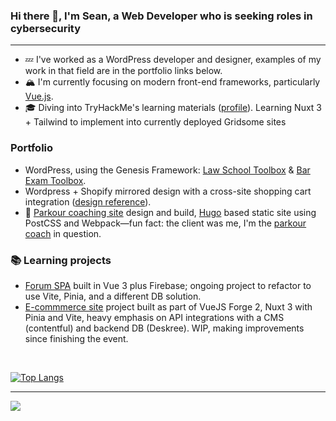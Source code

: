 ### Hi there 👋, I'm Sean, a Web Developer who is seeking roles in cybersecurity
---

* :zzz: I've worked as a WordPress developer and designer, examples of my work in that field are in the portfolio links below.
* :mountain_snow: I'm currently focusing on modern front-end frameworks, particularly [Vue.js](https://vuejs.org/).
* :mortar_board: Diving into TryHackMe's learning materials ([profile](https://tryhackme.com/p/r0kkr)). Learning Nuxt 3 + Tailwind to implement into currently deployed Gridsome sites 

### Portfolio

* WordPress, using the Genesis Framework: [Law School Toolbox](https://lawschooltoolbox.com/) & [Bar Exam Toolbox](https://barexamtoolbox.com/).
* Wordpress + Shopify mirrored design with a cross-site shopping cart integration ([design reference](https://res.cloudinary.com/renaissance-ninja/image/upload/v1660097293/blog_homepage_1_lcruzw.jpg)).
* :runner: [Parkour coaching site](https://playeverywhere.co/) design and build, [Hugo](https://gohugo.io) based static site using PostCSS and Webpack&mdash;fun fact: the client was me, I'm the [parkour coach](https://media.giphy.com/media/f0sATHPZHuHAq2Wj34/giphy-downsized-large.gif) in question.

### :books: Learning projects

* [Forum SPA](https://github.com/seanedevane/vue-school-forum-demo) built in Vue 3 plus Firebase; ongoing project to refactor to use Vite, Pinia, and a different DB solution.
* [E-commmerce site](https://github.com/seanedevane/vuejs-forge-episode-2-ecommerce-project) project built as part of VueJS Forge 2, Nuxt 3 with Pinia and Vite, heavy emphasis on API integrations with a CMS (contentful) and backend DB (Deskree). WIP, making improvements since finishing the event.

<br />

[![Top Langs](https://github-readme-stats.vercel.app/api/top-langs/?username=seanedevane&layout=compact&theme=vision-friendly-dark)](https://github.com/anuraghazra/github-readme-stats)

---

<div class="socials">
  <div id="badges">
    <a href="https://linkedin.com/in/seanedevane" target="_blank">
      <img src="https://img.shields.io/badge/LinkedIn-blue?logo=linkedin&logoColor=white&style=for-the-badge" />
    </a>
  </div>
</div>

<!--
**seanedevane/seanedevane** is a ✨ _special_ ✨ repository because its `README.md` (this file) appears on your GitHub profile.

Here are some ideas to get you started:

- 🔭 I’m currently working on ...
- 🌱 I’m currently learning ...
- 👯 I’m looking to collaborate on ...
- 🤔 I’m looking for help with ...
- 💬 Ask me about ...
- 📫 How to reach me: ...
- 😄 Pronouns: ...
- ⚡ Fun fact: ...
-->
